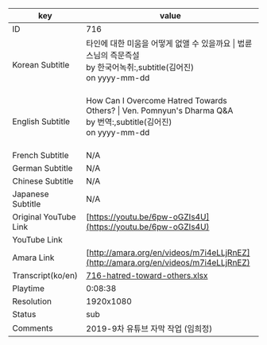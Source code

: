 |  key  |  value  |
|-------|---------|
| ID            | 716 |
| Korean Subtitle | 타인에 대한 미움을 어떻게 없앨 수 있을까요 \| 법륜스님의 즉문즉설<br>by 한국어녹취:,subtitle(김어진)<br>on yyyy-mm-dd<br><br>|
| English Subtitle | How Can I Overcome Hatred Towards Others? \| Ven. Pomnyun's Dharma Q&A<br>by 번역:,subtitle(김어진)<br>on yyyy-mm-dd<br><br>|
| French Subtitle | N/A |
| German Subtitle | N/A |
| Chinese Subtitle | N/A |
| Japanese Subtitle | N/A |
| Original YouTube Link  | [https://youtu.be/6pw-oGZIs4U](https://youtu.be/6pw-oGZIs4U) |
| YouTube Link  |  |
| Amara Link    | [http://amara.org/en/videos/m7i4eLLjRnEZ](http://amara.org/en/videos/m7i4eLLjRnEZ) |
| Transcript(ko/en) | [716-hatred-toward-others.xlsx](https://github.com/jungtosociety/dharma-qna/raw/master/sub/716/716-hatred-toward-others.xlsx) |
| Playtime | 0:08:38 |
| Resolution | 1920x1080|
| Status | sub |
| Comments | 2019-9차 유튜브 자막 작업 (임희정) |
